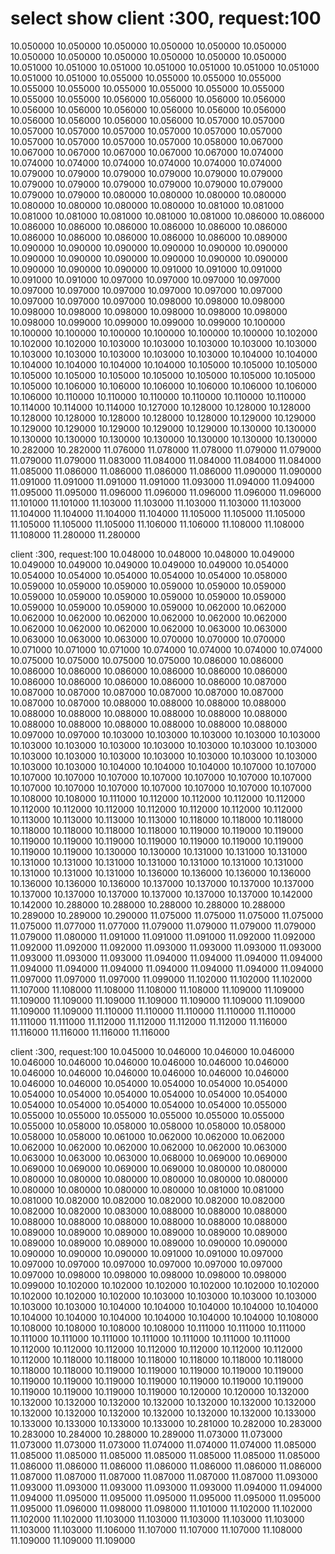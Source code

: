 # select show client :300, request:100
10.050000
10.050000
10.050000
10.050000
10.050000
10.050000
10.050000
10.050000
10.050000
10.050000
10.050000
10.050000
10.051000
10.051000
10.051000
10.051000
10.051000
10.051000
10.051000
10.051000
10.051000
10.055000
10.055000
10.055000
10.055000
10.055000
10.055000
10.055000
10.055000
10.055000
10.055000
10.055000
10.055000
10.056000
10.056000
10.056000
10.056000
10.056000
10.056000
10.056000
10.056000
10.056000
10.056000
10.056000
10.056000
10.056000
10.056000
10.057000
10.057000
10.057000
10.057000
10.057000
10.057000
10.057000
10.057000
10.057000
10.057000
10.057000
10.057000
10.058000
10.067000
10.067000
10.067000
10.067000
10.067000
10.067000
10.074000
10.074000
10.074000
10.074000
10.074000
10.074000
10.074000
10.079000
10.079000
10.079000
10.079000
10.079000
10.079000
10.079000
10.079000
10.079000
10.079000
10.079000
10.079000
10.079000
10.079000
10.080000
10.080000
10.080000
10.080000
10.080000
10.080000
10.080000
10.080000
10.081000
10.081000
10.081000
10.081000
10.081000
10.081000
10.081000
10.086000
10.086000
10.086000
10.086000
10.086000
10.086000
10.086000
10.086000
10.086000
10.086000
10.086000
10.086000
10.086000
10.089000
10.090000
10.090000
10.090000
10.090000
10.090000
10.090000
10.090000
10.090000
10.090000
10.090000
10.090000
10.090000
10.090000
10.090000
10.090000
10.091000
10.091000
10.091000
10.091000
10.091000
10.097000
10.097000
10.097000
10.097000
10.097000
10.097000
10.097000
10.097000
10.097000
10.097000
10.097000
10.097000
10.097000
10.098000
10.098000
10.098000
10.098000
10.098000
10.098000
10.098000
10.098000
10.098000
10.098000
10.099000
10.099000
10.099000
10.099000
10.100000
10.100000
10.100000
10.100000
10.100000
10.100000
10.100000
10.102000
10.102000
10.102000
10.103000
10.103000
10.103000
10.103000
10.103000
10.103000
10.103000
10.103000
10.103000
10.103000
10.104000
10.104000
10.104000
10.104000
10.104000
10.104000
10.105000
10.105000
10.105000
10.105000
10.105000
10.105000
10.105000
10.105000
10.105000
10.105000
10.105000
10.106000
10.106000
10.106000
10.106000
10.106000
10.106000
10.106000
10.110000
10.110000
10.110000
10.110000
10.110000
10.110000
10.114000
10.114000
10.114000
10.127000
10.128000
10.128000
10.128000
10.128000
10.128000
10.128000
10.128000
10.128000
10.129000
10.129000
10.129000
10.129000
10.129000
10.129000
10.129000
10.130000
10.130000
10.130000
10.130000
10.130000
10.130000
10.130000
10.130000
10.130000
10.282000
10.282000
11.076000
11.078000
11.078000
11.079000
11.079000
11.079000
11.079000
11.083000
11.084000
11.084000
11.084000
11.084000
11.085000
11.086000
11.086000
11.086000
11.086000
11.090000
11.090000
11.091000
11.091000
11.091000
11.091000
11.093000
11.094000
11.094000
11.095000
11.095000
11.096000
11.096000
11.096000
11.096000
11.096000
11.101000
11.101000
11.103000
11.103000
11.103000
11.103000
11.103000
11.104000
11.104000
11.104000
11.104000
11.105000
11.105000
11.105000
11.105000
11.105000
11.105000
11.106000
11.106000
11.108000
11.108000
11.108000
11.280000
11.280000

client :300, request:100
10.048000
10.048000
10.048000
10.049000
10.049000
10.049000
10.049000
10.049000
10.049000
10.054000
10.054000
10.054000
10.054000
10.054000
10.054000
10.058000
10.059000
10.059000
10.059000
10.059000
10.059000
10.059000
10.059000
10.059000
10.059000
10.059000
10.059000
10.059000
10.059000
10.059000
10.059000
10.059000
10.062000
10.062000
10.062000
10.062000
10.062000
10.062000
10.062000
10.062000
10.062000
10.062000
10.062000
10.062000
10.063000
10.063000
10.063000
10.063000
10.063000
10.070000
10.070000
10.070000
10.071000
10.071000
10.071000
10.074000
10.074000
10.074000
10.074000
10.075000
10.075000
10.075000
10.075000
10.086000
10.086000
10.086000
10.086000
10.086000
10.086000
10.086000
10.086000
10.086000
10.086000
10.086000
10.086000
10.086000
10.087000
10.087000
10.087000
10.087000
10.087000
10.087000
10.087000
10.087000
10.087000
10.088000
10.088000
10.088000
10.088000
10.088000
10.088000
10.088000
10.088000
10.088000
10.088000
10.088000
10.088000
10.088000
10.088000
10.088000
10.088000
10.097000
10.097000
10.103000
10.103000
10.103000
10.103000
10.103000
10.103000
10.103000
10.103000
10.103000
10.103000
10.103000
10.103000
10.103000
10.103000
10.103000
10.103000
10.103000
10.103000
10.103000
10.103000
10.103000
10.104000
10.104000
10.104000
10.107000
10.107000
10.107000
10.107000
10.107000
10.107000
10.107000
10.107000
10.107000
10.107000
10.107000
10.107000
10.107000
10.107000
10.107000
10.107000
10.108000
10.108000
10.111000
10.112000
10.112000
10.112000
10.112000
10.112000
10.112000
10.112000
10.112000
10.112000
10.112000
10.112000
10.113000
10.113000
10.113000
10.113000
10.118000
10.118000
10.118000
10.118000
10.118000
10.118000
10.118000
10.119000
10.119000
10.119000
10.119000
10.119000
10.119000
10.119000
10.119000
10.119000
10.119000
10.119000
10.119000
10.130000
10.130000
10.131000
10.131000
10.131000
10.131000
10.131000
10.131000
10.131000
10.131000
10.131000
10.131000
10.131000
10.131000
10.131000
10.136000
10.136000
10.136000
10.136000
10.136000
10.136000
10.136000
10.137000
10.137000
10.137000
10.137000
10.137000
10.137000
10.137000
10.137000
10.137000
10.137000
10.142000
10.142000
10.288000
10.288000
10.288000
10.288000
10.288000
10.289000
10.289000
10.290000
11.075000
11.075000
11.075000
11.075000
11.075000
11.077000
11.077000
11.079000
11.079000
11.079000
11.079000
11.079000
11.080000
11.091000
11.091000
11.091000
11.092000
11.092000
11.092000
11.092000
11.092000
11.093000
11.093000
11.093000
11.093000
11.093000
11.093000
11.093000
11.094000
11.094000
11.094000
11.094000
11.094000
11.094000
11.094000
11.094000
11.094000
11.094000
11.094000
11.097000
11.097000
11.097000
11.099000
11.102000
11.102000
11.102000
11.107000
11.108000
11.108000
11.108000
11.108000
11.109000
11.109000
11.109000
11.109000
11.109000
11.109000
11.109000
11.109000
11.109000
11.109000
11.109000
11.110000
11.110000
11.110000
11.110000
11.110000
11.111000
11.111000
11.112000
11.112000
11.112000
11.112000
11.116000
11.116000
11.116000
11.116000
11.116000

client :300, request:100
10.045000
10.046000
10.046000
10.046000
10.046000
10.046000
10.046000
10.046000
10.046000
10.046000
10.046000
10.046000
10.046000
10.046000
10.046000
10.046000
10.046000
10.046000
10.054000
10.054000
10.054000
10.054000
10.054000
10.054000
10.054000
10.054000
10.054000
10.054000
10.054000
10.054000
10.054000
10.054000
10.054000
10.055000
10.055000
10.055000
10.055000
10.055000
10.055000
10.055000
10.055000
10.058000
10.058000
10.058000
10.058000
10.058000
10.058000
10.058000
10.061000
10.062000
10.062000
10.062000
10.062000
10.062000
10.062000
10.062000
10.062000
10.063000
10.063000
10.063000
10.063000
10.068000
10.069000
10.069000
10.069000
10.069000
10.069000
10.069000
10.080000
10.080000
10.080000
10.080000
10.080000
10.080000
10.080000
10.080000
10.080000
10.080000
10.080000
10.080000
10.081000
10.081000
10.081000
10.082000
10.082000
10.082000
10.082000
10.082000
10.082000
10.082000
10.083000
10.088000
10.088000
10.088000
10.088000
10.088000
10.088000
10.088000
10.088000
10.088000
10.089000
10.089000
10.089000
10.089000
10.089000
10.089000
10.089000
10.089000
10.089000
10.089000
10.090000
10.090000
10.090000
10.090000
10.090000
10.091000
10.091000
10.097000
10.097000
10.097000
10.097000
10.097000
10.097000
10.097000
10.097000
10.098000
10.098000
10.098000
10.098000
10.098000
10.099000
10.102000
10.102000
10.102000
10.102000
10.102000
10.102000
10.102000
10.102000
10.102000
10.103000
10.103000
10.103000
10.103000
10.103000
10.103000
10.104000
10.104000
10.104000
10.104000
10.104000
10.104000
10.104000
10.104000
10.104000
10.104000
10.104000
10.108000
10.108000
10.108000
10.108000
10.108000
10.111000
10.111000
10.111000
10.111000
10.111000
10.111000
10.111000
10.111000
10.111000
10.111000
10.112000
10.112000
10.112000
10.112000
10.112000
10.112000
10.112000
10.112000
10.118000
10.118000
10.118000
10.118000
10.118000
10.118000
10.118000
10.118000
10.119000
10.119000
10.119000
10.119000
10.119000
10.119000
10.119000
10.119000
10.119000
10.119000
10.119000
10.119000
10.119000
10.119000
10.119000
10.119000
10.120000
10.120000
10.132000
10.132000
10.132000
10.132000
10.132000
10.132000
10.132000
10.132000
10.132000
10.132000
10.132000
10.132000
10.132000
10.132000
10.133000
10.133000
10.133000
10.133000
10.133000
10.281000
10.282000
10.283000
10.283000
10.284000
10.288000
10.289000
11.073000
11.073000
11.073000
11.073000
11.073000
11.074000
11.074000
11.074000
11.085000
11.085000
11.085000
11.085000
11.085000
11.085000
11.085000
11.085000
11.086000
11.086000
11.086000
11.086000
11.086000
11.086000
11.086000
11.087000
11.087000
11.087000
11.087000
11.087000
11.087000
11.093000
11.093000
11.093000
11.093000
11.093000
11.093000
11.094000
11.094000
11.094000
11.095000
11.095000
11.095000
11.095000
11.095000
11.095000
11.095000
11.096000
11.098000
11.098000
11.101000
11.102000
11.102000
11.102000
11.102000
11.103000
11.103000
11.103000
11.103000
11.103000
11.103000
11.103000
11.106000
11.107000
11.107000
11.107000
11.108000
11.109000
11.109000
11.109000

